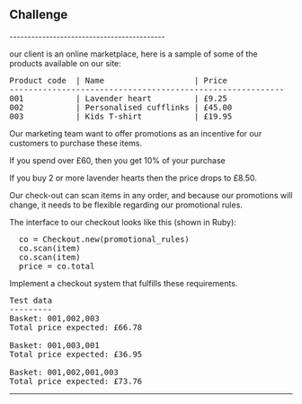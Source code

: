## Challenge

<div>
-------------------------------------------
<p>our client is an online marketplace, here is a sample of some of the products available on our site:</p>

<pre>
Product code  | Name                   | Price
----------------------------------------------------------
001           | Lavender heart         | £9.25
002           | Personalised cufflinks | £45.00
003           | Kids T-shirt           | £19.95
</pre>

<p>Our marketing team want to offer promotions as an incentive for our customers to purchase these items.</p>

<p>If you spend over £60, then you get 10% of your purchase<p>
<p>If you buy 2 or more lavender hearts then the price drops to £8.50.</p>

<p>Our check-out can scan items in any order, and because our promotions will change, it needs to be flexible regarding our promotional rules.</p>

<p>The interface to our checkout looks like this (shown in Ruby):</p>

<pre>
  co = Checkout.new(promotional_rules)
  co.scan(item)
  co.scan(item)
  price = co.total
</pre>

<p>Implement a checkout system that fulfills these requirements.</p>

<pre>
Test data
---------
Basket: 001,002,003
Total price expected: £66.78

Basket: 001,003,001
Total price expected: £36.95

Basket: 001,002,001,003
Total price expected: £73.76
</pre>
--------------------------------------------
</div>